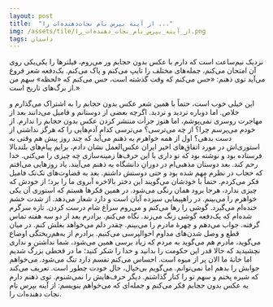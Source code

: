 ```yaml
---
layout: post
title:  "از آینه بپرس نام نجات‌دهنده‌ات را ..."
img: /assets/tile/از_آینه_بپرس_نام_نجات_دهنده‌ات_را.png
tags: داستان
---
```


نزدیک نیم‌ساعت است که دارم با عکس بدون حجابم ور می‌روم، فیلترها را یکی‌یکی روی آن امتحان می‌کنم، جمله‌های مختلف را تایپ می‌کنم و پاک می‌کنم. یک‌دفعه شعر فروغ می‌آید توی ذهنم: «حس می‌کنم که وقت گذشته ا‌ست، حس می‌کنم که «لحظه» سهم من از برگ‌های تاریخ‌ است.»

این خیلی خوب است، حتماً با همین شعر عکس بدون حجابم را به اشتراک می‌گذارم و خلاص. اما دوباره تردید و تردید. اگرچه بعضی از دوستانم و فامیل می‌دانند بعد از مهاجرت روسری نمی‌پوشم، اما هنوز جرأت منتشر کردن عکس بدون حجابم را ندارم. از خودم می‌پرسم چرا؟ از چه می‌ترسی؟ می‌ترسی کدام آدم‌هایی را که هرگز نداشتی از دست بدهی؟ اول از همه خواهرم به ذهنم می‌آید که چند روز پیش هم وقتی به استوری‌اش در مورد اتفاق‌های اخیر ایران عکس‌العمل نشان دادم، برایم پیام‌های بلندبالا فرستاده بود و نوشته بود که تو داری با این حرف‌ها زمینه‌سازی چه چیزی را می‌کنی. خدا رحم کند. بعد دوستان مذهبی‌ام در دورانِ دانشگاه به ذهنم می‌آیند. یاد روزهایی می‌افتم که حجاب در نظرم مهم شده بود و حتی دوستش داشتم. بعد به قضاوت‌های تک‌تک فامیل فکر می‌کردم. حتماً با خودشان می‌گویند این دختر بالاخره آبروی ما را برد؛ از خودش که چیزی ندارد، هرجا برود همان رنگی می‌شود. در همین فکرها هستم که استوری آن یکی خواهرم را می‌بینم. در راهپیمایی سیزده آبان است و دارد شعار می‌دهد. از شدت خشم خنده‌ام می‌گیرد. گوشی را رها می‌کنم و می‌روم سراغ شام درست کردن. تازه سرگرم شده‌ام که یک‌دفعه گوشی زنگ می‌زند. نگاه می‌کنم. برادرم بعد از دو سه هفته تماس گرفته. جواب می‌دهم و چهرهٔ مادرم را می‌بینم. چقدر دلم می‌خواهد بغلش کنم. در میان قطع و وصل شدن‌های مداوم احوالپرسی می‌کنیم. برادرم از به‌هم‌ریختگی اوضاع می‌گوید، مادرم هم می‌گوید به مردم که زیاد برسی همین می‌شود، شما نداشتن و نداری نچشیدید که حالا قدر این حکومت را بدانید و خدا را شکر کنید؛ ما در قحطی بزرگ شدیم اما خانهٔ ما الان پر از میوه است. احساس می‌کنم نفسم دارد تنگ می‌شود. می‌خواهم جوابش را بدهم اما نمی‌توانم. می‌گویم بی‌خیال، حال خودت چطور است. تعریف می‌کند که شیره پختم و سهم تو را کنار گذاشتم. دیگر حرف‌هایش را نمی‌شنوم. توی ذهنم دارم به عکس بدون حجابم فکر می‌کنم و جمله‌ای که می‌خواهم بنویسم: از آینه بپرس نام نجات دهنده‌ات را.
